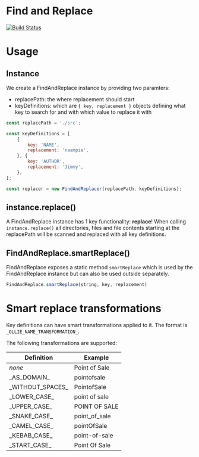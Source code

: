 # Find and Replace

[![Build Status](https://travis-ci.org/hoetmaaiers/find-and-replace.svg?branch=master)](https://travis-ci.org/hoetmaaiers/find-and-replace)

# Usage

## Instance

We create a FindAndReplace instance by providing two paramters:
- replacePath: the where replacement should start
- keyDefinitions: which are `{ key, replacement }` objects defining what key to search for and with which value to replace it with

```javascript
const replacePath = './src';

const keyDefinitions = [
    {
        key: 'NAME',
        replacement: 'naampie',
    }, {
        key: 'AUTHOR',
        replacement: 'Jimmy',
    },
];

const replacer = new FindAndReplacer(replacePath, keyDefinitions);
```


## instance.replace()

A FindAndReplace instance has 1 key functionality: **replace**! When calling  `instance.replace()` all directories, files and file contents starting at the replacePath will be scanned and replaced with all key definitions.


    
## FindAndReplace.smartReplace()

FindAndReplace exposes a static method `smartReplace` which is used by the FindAndReplace instance but can also be used outside separately.

```javascript
FindAndReplace.smartReplace(string, key, replacement)
```


# Smart replace transformations

Key definitions can have smart transformations applied to it. The format is `_OLLIE_NAME_TRANSFORMATION_`.

The following transformations are supported:

| Definition |  Example |
|---------------|--------------|
| *none*  | Point of Sale  |
| \_AS\_DOMAIN\_ | pointofsale |
| \_WITHOUT\_SPACES\_ | PointofSale |
| \_LOWER\_CASE\_ | point of sale |
| \_UPPER\_CASE\_ | POINT OF SALE |
| \_SNAKE\_CASE\_ | point\_of\_sale |
| \_CAMEL\_CASE\_ | pointOfSale |
| \_KEBAB\_CASE\_ | point-of-sale |
| \_START\_CASE\_ | Point Of Sale |

